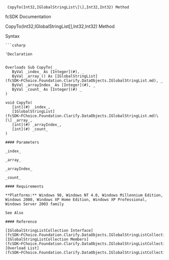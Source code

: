 ﻿     CopyTo(Int32,IGlobalStringList\[\],Int32,Int32) Method                                                   

fcSDK Documentation

CopyTo(Int32,IGlobalStringList\[\],Int32,Int32) Method

Syntax

```vbnet
```csharp

'Declaration
 

Overloads Sub CopyTo( _
   ByVal _index_ As [Integer](#), _
   ByVal _array_() As [IGlobalStringList](fcSDK~FChoice.Foundation.Clarify.DataObjects.IGlobalStringList.md), _
   ByVal _arrayIndex_ As [Integer](#), _
   ByVal _count_ As [Integer](#) _
) 

void CopyTo( 
   [int](#) _index_,
   [IGlobalStringList](fcSDK~FChoice.Foundation.Clarify.DataObjects.IGlobalStringList.md)\[\] _array_,
   [int](#) _arrayIndex_,
   [int](#) _count_
)

#### Parameters

_index_

_array_

_arrayIndex_

_count_

#### Requirements

**Platforms:** Windows 98, Windows NT 4.0, Windows Millennium Edition, Windows 2000, Windows XP Home Edition, Windows XP Professional, Windows Server 2003 family

See Also

#### Reference

[IGlobalStringListCollection Interface](fcSDK~FChoice.Foundation.Clarify.DataObjects.IGlobalStringListCollection.md)  
[IGlobalStringListCollection Members](fcSDK~FChoice.Foundation.Clarify.DataObjects.IGlobalStringListCollection_members.md)  
[Overload List](fcSDK~FChoice.Foundation.Clarify.DataObjects.IGlobalStringListCollection~CopyTo.md)